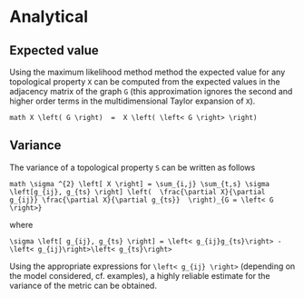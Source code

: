 # Analytical
## Expected value
Using the maximum likelihood method method the expected value for any topological property `X` can be computed from the expected values in the adjacency matrix of the graph `G` (this approximation ignores the second and higher order terms in the multidimensional Taylor expansion of `X`).

``math
X \left( G \right)  =  X \left( \left< G \right> \right)
``

## Variance
The variance of a topological property `S` can be written as follows

``math
\sigma ^{2} \left[ X \right] = \sum_{i,j} \sum_{t,s} \sigma \left[g_{ij}, g_{ts} \right] \left(  \frac{\partial X}{\partial g_{ij}} \frac{\partial X}{\partial g_{ts}}  \right)_{G = \left< G \right>}
``

where

``
\sigma \left[ g_{ij}, g_{ts} \right] = \left< g_{ij}g_{ts}\right> - \left< g_{ij}\right>\left< g_{ts}\right>
``

Using the appropriate expressions for 
``\left< g_{ij} \right>``
(depending on the model considered, cf. examples), a highly reliable estimate for the variance of the metric can be obtained.